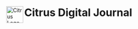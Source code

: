 <div>
       <p float='left'>
              <img
                     align="left"
                     width="45"
                     src="https://piskel-imgstore-b.appspot.com/img/5a964dd1-c0e5-11ec-9d78-d53fcae61d83.gif"
                     alt="Citrus Logo"
              />
       <h1>Citrus Digital Journal</h1>
       </p>
</div>
